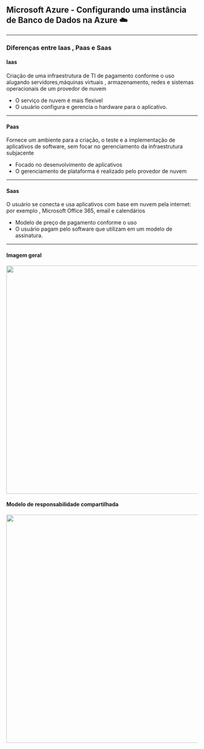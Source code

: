 ## Microsoft Azure - Configurando uma instância de Banco de Dados na Azure ☁️
---
### Diferenças entre Iaas , Paas e Saas

#### Iaas

Criação de uma infraestrutura de TI de pagamento conforme o uso alugando servidores,máquinas virtuais , armazenamento, redes e sistemas operacionais de um provedor de nuvem
* O serviço de nuvem é mais flexível
* O usuário configura e gerencia o hardware para o aplicativo.
---
#### Paas

Fornece um ambiente para a criação, o teste e a implementação de aplicativos de software, sem focar no gerenciamento da infraestrutura subjacente
* Focado no desenvolvimento de aplicativos
* O gerenciamento de plataforma é realizado pelo provedor de nuvem
---
#### Saas

O usuário se conecta e usa aplicativos com base em nuvem pela internet: por exemplo , Microsoft Office 365, email e calendários
* Modelo de preço de pagamento conforme o uso
* O usuário pagam pelo software que utilizam em um modelo de assinatura.
---

#### Imagem geral
<div align=center>
  <img src="https://github.com/user-attachments/assets/1855d4ef-e31a-492c-adbc-50a92ecc6f86" width=600 />
</div>


#### Modelo de responsabilidade compartilhada
<div align=center>
  <img src="https://github.com/user-attachments/assets/ae7beafd-addc-4915-b23e-2bcc0a57b36c" width=600 />
</div>



